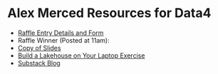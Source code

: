 # Alex Merced Resources for Data4

- [Raffle Entry Details and Form](https://forms.gle/15Qtb7KSDvBBTa1e9)
- Raffle Winner (Posted at 11am):
- [Copy of Slides](./Meetup%20-%20Lakehouse%20Catalogs%20101.pdf)
- [Build a Lakehouse on Your Laptop Exercise](https://drmevn.fyi/data4lakehouselaptop2025)
- [Substack Blog](https://amdatalakehouse.substack.com/)